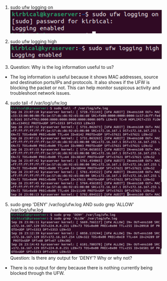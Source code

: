 1) sudo ufw logging on
![<1>](https://github.com/burnsidk1/Network-Security/blob/main/Screenshots/Enable%20UFW%20Logging/1.png)

2) sudo ufw logging high
![<2>](https://github.com/burnsidk1/Network-Security/blob/main/Screenshots/Enable%20UFW%20Logging/2.png)

3) Question: Why is the log information useful to us?
* The log information is useful because it shows MAC addresses, source and destination ports/IPs and protocols. It also shows if the UFW is blocking the packet or not. This can help monitor suspicous activity and troubleshoot network issues.

4) sudo tail -f /var/log/ufw.log
![<4>](https://github.com/burnsidk1/Network-Security/blob/main/Screenshots/Enable%20UFW%20Logging/4.png)

4) sudo grep 'DENY' /var/log/ufw.log AND sudo grep 'ALLOW' /var/log/ufw.log
![<5>](https://github.com/burnsidk1/Network-Security/blob/main/Screenshots/Enable%20UFW%20Logging/5.png)
Question: Is there any output for 'DENY'? Why or why not?
* There is no output for deny because there is nothing currently being blocked through the UFW.